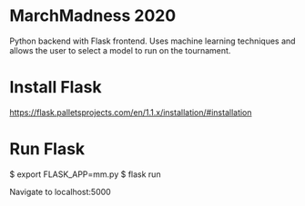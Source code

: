 # MarchMadness 2020

Python backend with Flask frontend. Uses machine learning techniques and allows the user to select a model to run on the tournament. 

# Install Flask
https://flask.palletsprojects.com/en/1.1.x/installation/#installation

# Run Flask
$ export FLASK_APP=mm.py
$ flask run

Navigate to localhost:5000

